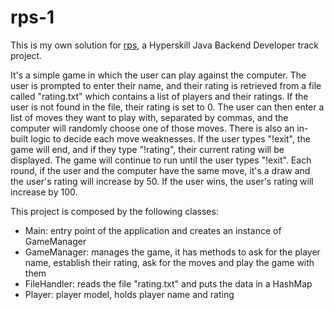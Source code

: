 # rps-1

This is my own solution for [rps](https://hyperskill.org/projects/314?track=12), a Hyperskill Java Backend Developer track project.

It's a simple game in which the user can play against the computer. The user is prompted to enter their name, and their rating is retrieved from a file called "rating.txt" which contains a list of players and their ratings. If the user is not found in the file, their rating is set to 0. The user can then enter a list of moves they want to play with, separated by commas, and the computer will randomly choose one of those moves. There is also an in-built logic to decide each move weaknesses. If the user types "!exit", the game will end, and if they type "!rating", their current rating will be displayed. The game will continue to run until the user types "!exit". Each round, if the user and the computer have the same move, it's a draw and the user's rating will increase by 50. If the user wins, the user's rating will increase by 100.

This project is composed by the following classes:

- Main: entry point of the application and creates an instance of GameManager
- GameManager: manages the game, it has methods to ask for the player name, establish their rating, ask for the moves and play the game with them
- FileHandler: reads the file "rating.txt" and puts the data in a HashMap
- Player: player model, holds player name and rating